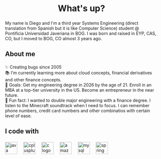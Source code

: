 <h1 align="center">What's up?</h1>

###

<p align="left">My name is Diego and I'm a third year Systems Engineering (direct translation from Spanish but it is like Computer Science) student @ Pontificia Universidad Javeriana in BOG. I was born and raised in EYP, CAS, CO, but I moved to BOG, CO almost 3 years ago.</p>

###

<h2 align="left">About me</h2>

###

<p align="left">✨ Creating bugs since 2005<br>📚 I'm currently learning more about cloud concepts, financial derivatives and other finance concepts.<br>🎯 Goals: Get my engineering degree in 2026 by the age of 21. Enroll in an MBA at a top-tier university in the US. Become an entrepreneur in the near future. <br>🎲 Fun fact: I wanted to double major engineering with a finance degree. I listen to the Minecraft soundtrack when I need to focus. I can remember phone numbers, credit card numbers and other combinatios with certain level of ease.</p>

###

<h2 align="left">I code with</h2>

###

<div align="left">
  <img src="https://cdn.jsdelivr.net/gh/devicons/devicon/icons/java/java-original.svg" height="40" alt="java logo"  />
  <img width="12" />
  <img src="https://skillicons.dev/icons?i=cpp" height="40" alt="cplusplus logo"  />
  <img width="12" />
  <img src="https://skillicons.dev/icons?i=c" height="40" alt="c logo"  />
  <img width="12" />
  <img src="https://skillicons.dev/icons?i=aws" height="40" alt="amazonwebservices logo"  />
  <img width="12" />
  <img src="https://cdn.simpleicons.org/mysql/4479A1" height="40" alt="mysql logo"  />
  <img width="12" />
  <img src="https://skillicons.dev/icons?i=spring" height="40" alt="spring logo"  />
</div>

###
